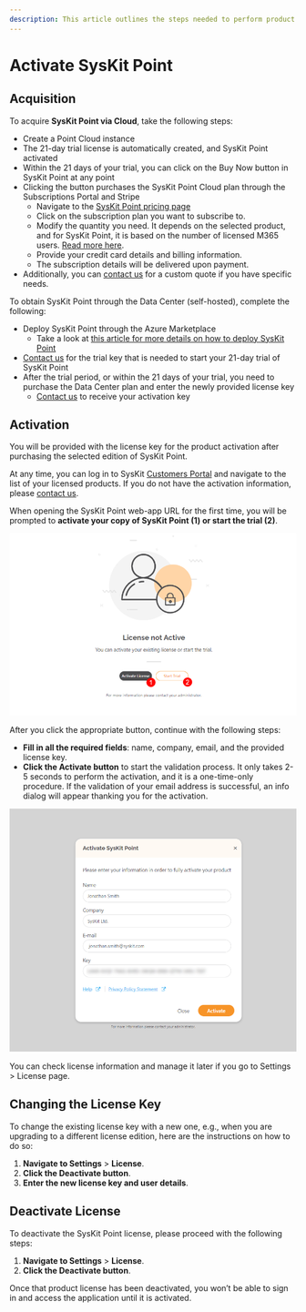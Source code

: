 ```yaml
---
description: This article outlines the steps needed to perform product activation.
---
```


# Activate SysKit Point

## Acquisition

To acquire **SysKit Point via Cloud**, take the following steps:
  * Create a Point Cloud instance
  * The 21-day trial license is automatically created, and SysKit Point activated
  * Within the 21 days of your trial, you can click on the Buy Now button in SysKit Point at any point 
  * Clicking the button purchases the SysKit Point Cloud plan through the Subscriptions Portal and Stripe
    * Navigate to the [SysKit Point pricing page](https://www.syskit.com/products/point/pricing/)
    * Click on the subscription plan you want to subscribe to. 
    * Modify the quantity you need. It depends on the selected product, and for  SysKit Point, it is based on the number of licensed M365 users. [Read more here](https://docs.syskit.com/point/faq/purchasing-and-discounts#how-do-i-purchase-syskit-point).
    * Provide your credit card details and billing information. 
    * The subscription details will be delivered upon payment.
 * Additionally, you can [contact us](https://www.syskit.com/company/contact-us) for a custom quote if you have specific needs.

To obtain SysKit Point through the Data Center (self-hosted), complete the following: 

* Deploy SysKit Point through the Azure Marketplace
  * Take a look at [this article for more details on how to deploy SysKit Point](../set-up-point-data-center/deployment/deploy-syskit-point.md)  
* [Contact us](https://www.syskit.com/company/contact-us) for the trial key that is needed to start your 21-day trial of SysKit Point 
* After the trial period, or within the 21 days of your trial, you need to purchase the Data Center plan and enter the newly provided license key
   * [Contact us](https://www.syskit.com/company/contact-us) to receive your activation key

## Activation

You will be provided with the license key for the product activation after purchasing the selected edition of SysKit Point.

At any time, you can log in to SysKit [Customers Portal](https://my.syskit.com/) and navigate to the list of your licensed products. If you do not have the activation information, please [contact us](https://www.syskit.com/company/contact-us).

When opening the SysKit Point web-app URL for the first time, you will be prompted to **activate your copy of SysKit Point (1) or start the trial (2)**.

![Activation Screen](../../.gitbook/assets/activate-syskit-point_activate.png)

After you click the appropriate button, continue with the following steps:
* **Fill in all the required fields**: name, company, email, and the provided license key. 
* **Click the Activate button** to start the validation process. It only takes 2-5 seconds to perform the activation, and it is a one-time-only procedure. If the validation of your email address is successful, an info dialog will appear thanking you for the activation. 

![Activation Dialog](../../.gitbook/assets/activate-syskit-point_activation-dialog.png)

You can check license information and manage it later if you go to Settings &gt; License page.

## Changing the License Key

To change the existing license key with a new one, e.g., when you are upgrading to a different license edition, here are the instructions on how to do so:

1. **Navigate to Settings** &gt; **License**.
2. **Click the Deactivate button**.
3. **Enter the new license key and user details**.

## **Deactivate License**

To deactivate the SysKit Point license, please proceed with the following steps:

1. **Navigate to Settings** &gt; **License**. 
2. **Click the Deactivate button**. 

Once that product license has been deactivated, you won’t be able to sign in and access the application until it is activated.

